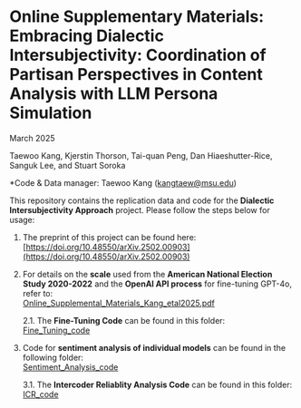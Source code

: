 # Online Supplementary Materials: Embracing Dialectic Intersubjectivity: Coordination of Partisan Perspectives in Content Analysis with LLM Persona Simulation

March 2025

Taewoo Kang, Kjerstin Thorson, Tai-quan Peng, Dan Hiaeshutter-Rice, Sanguk Lee, and Stuart Soroka

*Code & Data manager: Taewoo Kang (kangtaew@msu.edu)

This repository contains the replication data and code for the **Dialectic Intersubjectivity Approach** project. Please follow the steps below for usage:  

1. The preprint of this project can be found here:  
   [https://doi.org/10.48550/arXiv.2502.00903](https://doi.org/10.48550/arXiv.2502.00903)  

2. For details on the **scale** used from the **American National Election Study 2020-2022** and the **OpenAI API process** for fine-tuning GPT-4o, refer to:  
   [Online_Supplemental_Materials_Kang_etal2025.pdf](https://github.com/casllmproject/dialectic_intersubjectivity/blob/main/Online_Supplemental_Materials_Kang_etal2025.pdf)  

   2.1. The **Fine-Tuning Code** can be found in this folder:  
   [Fine_Tuning_code](https://github.com/casllmproject/dialectic_intersubjectivity/tree/main/Fine_Tuning_code)  

3. Code for **sentiment analysis of individual models** can be found in the following folder:  
   [Sentiment_Analysis_code](https://github.com/casllmproject/dialectic_intersubjectivity/tree/main/Sentiment_Analysis_code)  

   3.1. The **Intercoder Reliablity Analysis Code** can be found in this folder:  
   [ICR_code](https://github.com/casllmproject/dialectic_intersubjectivity/tree/main/ICR_code)   

